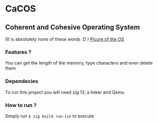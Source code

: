 # CaCOS
## Coherent and Cohesive Operating System
(It is absolutely none of these words :D )
[Picure of the OS](screenshots/1.png)

### Features ?
 You can get the length of the memory, type characters and even delete them
 
### Dependecies
 To run this project you will need zig 13, a linker and Qemu
 
### How to run ?
 Simply run `$ zig build run-iso` to execute